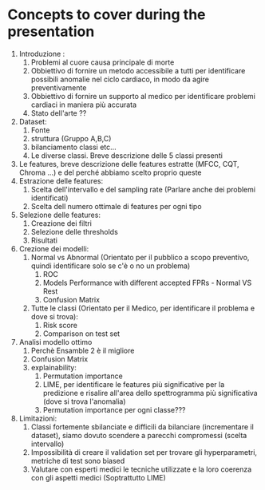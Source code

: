 # Concepts to cover during the presentation

1. Introduzione :
   1. Problemi al cuore causa principale di morte
   2. Obbiettivo di fornire un metodo accessibile a tutti per identificare possibili anomalie nel ciclo cardiaco, in modo da agire preventivamente
   3. Obbiettivo di fornire un supporto al medico per identificare problemi cardiaci in maniera più accurata
   4. Stato dell'arte ??
2. Dataset:
   1. Fonte
   2. struttura (Gruppo A,B,C)
   3. bilanciamento classi etc...
   4. Le diverse classi. Breve descrizione delle 5 classi presenti
3. Le features, breve descrizione delle features estratte (MFCC, CQT, Chroma ...) e del perché abbiamo scelto proprio queste
4. Estrazione delle features:
   1. Scelta dell'intervallo e del sampling rate (Parlare anche dei problemi identificati)
   2. Scelta dell numero ottimale di features per ogni tipo
5. Selezione delle features:
   1. Creazione dei filtri
   2. Selezione delle thresholds
   3. Risultati
6. Crezione dei modelli:
   1. Normal vs Abnormal (Orientato per il pubblico a scopo preventivo, quindi identificare solo se c'è o no un problema)
      1. ROC
      2. Models Performance with different accepted FPRs - Normal VS Rest
      3. Confusion Matrix
   2. Tutte le classi (Orientato per il Medico, per identificare il problema e dove si trova):
      1. Risk score
      2. Comparison on test set
7. Analisi modello ottimo
   1. Perchè Ensamble 2 è il migliore
   2. Confusion Matrix
   3. explainability:
      1. Permutation importance
      2. LIME, per identificare le features più significative per la predizione e risalire all'area dello spettrogramma più significativa (dove si trova l'anomalia)
      3. Permutation importance per ogni classe???
8. Limitazioni:
   1. Classi fortemente sbilanciate e difficili da bilanciare (incrementare il dataset), siamo dovuto scendere a parecchi compromessi (scelta intervallo)
   2. Impossibilità di creare il validation set per trovare gli hyperparametri, metriche di test sono biased
   3. Valutare con esperti medici le tecniche utilizzate e la loro coerenza con gli aspetti medici (Soptrattutto LIME)
